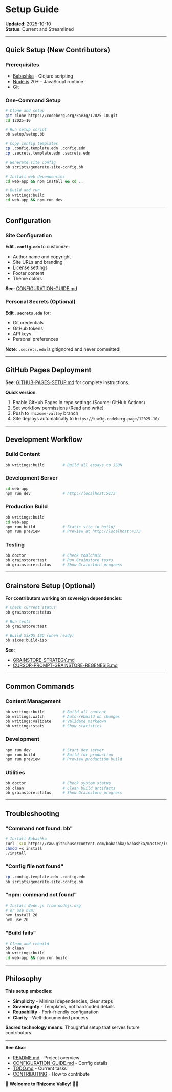# Setup Guide

**Updated**: 2025-10-10  
**Status**: Current and Streamlined

---

## Quick Setup (New Contributors)

### Prerequisites
- [Babashka](https://babashka.org/install) - Clojure scripting
- [Node.js](https://nodejs.org/) 20+ - JavaScript runtime
- Git

### One-Command Setup

```bash
# Clone and setup
git clone https://codeberg.org/kae3g/12025-10.git
cd 12025-10

# Run setup script
bb setup/setup.bb

# Copy config templates
cp .config.template.edn .config.edn
cp .secrets.template.edn .secrets.edn

# Generate site config
bb scripts/generate-site-config.bb

# Install web dependencies
cd web-app && npm install && cd ..

# Build and run
bb writings:build
cd web-app && npm run dev
```

---

## Configuration

### Site Configuration

**Edit `.config.edn`** to customize:
- Author name and copyright
- Site URLs and branding
- License settings
- Footer content
- Theme colors

**See**: [CONFIGURATION-GUIDE.md](../docs/CONFIGURATION-GUIDE.md)

### Personal Secrets (Optional)

**Edit `.secrets.edn`** for:
- Git credentials
- GitHub tokens
- API keys
- Personal preferences

**Note**: `.secrets.edn` is gitignored and never committed!

---

## GitHub Pages Deployment

**See**: [GITHUB-PAGES-SETUP.md](GITHUB-PAGES-SETUP.md) for complete instructions.

**Quick version**:
1. Enable GitHub Pages in repo settings (Source: GitHub Actions)
2. Set workflow permissions (Read and write)
3. Push to `rhizome-valley` branch
4. Site deploys automatically to `https://kae3g.codeberg.page/12025-10/`

---

## Development Workflow

### Build Content
```bash
bb writings:build        # Build all essays to JSON
```

### Development Server
```bash
cd web-app
npm run dev              # http://localhost:5173
```

### Production Build
```bash
bb writings:build
cd web-app
npm run build            # Static site in build/
npm run preview          # Preview at http://localhost:4173
```

### Testing
```bash
bb doctor                # Check toolchain
bb grainstore:test       # Run Grainstore tests
bb grainstore:status     # Show Grainstore progress
```

---

## Grainstore Setup (Optional)

**For contributors working on sovereign dependencies**:

```bash
# Check current status
bb grainstore:status

# Run tests
bb grainstore:test

# Build SixOS ISO (when ready)
bb sixos:build-iso
```

**See**:
- [GRAINSTORE-STRATEGY.md](../docs/GRAINSTORE-STRATEGY.md)
- [CURSOR-PROMPT-GRAINSTORE-REGENESIS.md](../docs/CURSOR-PROMPT-GRAINSTORE-REGENESIS.md)

---

## Common Commands

### Content Management
```bash
bb writings:build        # Build all content
bb writings:watch        # Auto-rebuild on changes
bb writings:validate     # Validate markdown
bb writings:stats        # Show statistics
```

### Development
```bash
npm run dev              # Start dev server
npm run build            # Build for production
npm run preview          # Preview production build
```

### Utilities
```bash
bb doctor                # Check system status
bb clean                 # Clean build artifacts
bb grainstore:status     # Show Grainstore progress
```

---

## Troubleshooting

### "Command not found: bb"
```bash
# Install Babashka
curl -sLO https://raw.githubusercontent.com/babashka/babashka/master/install
chmod +x install
./install
```

### "Config file not found"
```bash
cp .config.template.edn .config.edn
bb scripts/generate-site-config.bb
```

### "npm: command not found"
```bash
# Install Node.js from nodejs.org
# or use nvm:
nvm install 20
nvm use 20
```

### "Build fails"
```bash
# Clean and rebuild
bb clean
bb writings:build
cd web-app && npm run build
```

---

## Philosophy

**This setup embodies**:
- **Simplicity** - Minimal dependencies, clear steps
- **Sovereignty** - Templates, not hardcoded details
- **Reusability** - Fork-friendly configuration
- **Clarity** - Well-documented process

**Sacred technology means**: Thoughtful setup that serves future contributors.

---

**See Also**:
- [README.md](../README.md) - Project overview
- [CONFIGURATION-GUIDE.md](../docs/CONFIGURATION-GUIDE.md) - Config details
- [TODO.md](../docs/TODO.md) - Current tasks
- [CONTRIBUTING](../README.md#contributing) - How to contribute

🌱 **Welcome to Rhizome Valley!** 🔷✨
